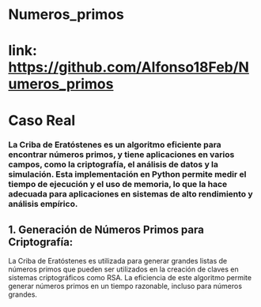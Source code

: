 # Numeros_primos
# link: https://github.com/Alfonso18Feb/Numeros_primos
# Caso Real
### La Criba de Eratóstenes es un algoritmo eficiente para encontrar números primos, y tiene aplicaciones en varios campos, como la criptografía, el análisis de datos y la simulación. Esta implementación en Python permite medir el tiempo de ejecución y el uso de memoria, lo que la hace adecuada para aplicaciones en sistemas de alto rendimiento y análisis empírico.
## 1. Generación de Números Primos para Criptografía:
La Criba de Eratóstenes es utilizada para generar grandes listas de números primos que pueden ser utilizados en la creación de claves en sistemas criptográficos como RSA. La eficiencia de este algoritmo permite generar números primos en un tiempo razonable, incluso para números grandes.
